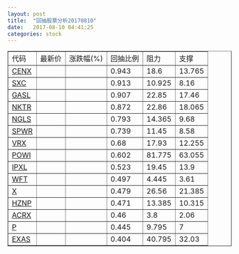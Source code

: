 ```yaml
---
layout: post
title:  "回抽股票分析20170810"
date:   2017-08-10 04:41:25
categories: stock
---
```

<script type="text/javascript">
var stockList = []
stockList.push('gb_cenx');
stockList.push('gb_sxc');
stockList.push('gb_gasl');
stockList.push('gb_nktr');
stockList.push('gb_ngls');
stockList.push('gb_spwr');
stockList.push('gb_vrx');
stockList.push('gb_powi');
stockList.push('gb_ipxl');
stockList.push('gb_wft');
stockList.push('gb_x');
stockList.push('gb_hznp');
stockList.push('gb_acrx');
stockList.push('gb_p');
stockList.push('gb_exas');
</script>
<table border="1">
 <tr>
 <td>代码</td>
 <td>最新价</td>
 <td>涨跌幅(%)</td>
 <td>回抽比例</td>
 <td>阻力</td>
 <td>支撑</td>
</tr>
  <tr id="cenx">
  <td><a href="http://stock.finance.sina.com.cn/usstock/quotes/CENX.html" target="_blank">CENX</a></td><td></td><td></td><td>0.943</td><td>18.6</td><td>13.765</td></tr>
  <tr id="sxc">
  <td><a href="http://stock.finance.sina.com.cn/usstock/quotes/SXC.html" target="_blank">SXC</a></td><td></td><td></td><td>0.913</td><td>10.925</td><td>8.16</td></tr>
  <tr id="gasl">
  <td><a href="http://stock.finance.sina.com.cn/usstock/quotes/GASL.html" target="_blank">GASL</a></td><td></td><td></td><td>0.907</td><td>22.85</td><td>17.46</td></tr>
  <tr id="nktr">
  <td><a href="http://stock.finance.sina.com.cn/usstock/quotes/NKTR.html" target="_blank">NKTR</a></td><td></td><td></td><td>0.872</td><td>22.86</td><td>18.065</td></tr>
  <tr id="ngls">
  <td><a href="http://stock.finance.sina.com.cn/usstock/quotes/NGLS.html" target="_blank">NGLS</a></td><td></td><td></td><td>0.793</td><td>14.365</td><td>9.68</td></tr>
  <tr id="spwr">
  <td><a href="http://stock.finance.sina.com.cn/usstock/quotes/SPWR.html" target="_blank">SPWR</a></td><td></td><td></td><td>0.739</td><td>11.45</td><td>8.58</td></tr>
  <tr id="vrx">
  <td><a href="http://stock.finance.sina.com.cn/usstock/quotes/VRX.html" target="_blank">VRX</a></td><td></td><td></td><td>0.68</td><td>17.93</td><td>12.255</td></tr>
  <tr id="powi">
  <td><a href="http://stock.finance.sina.com.cn/usstock/quotes/POWI.html" target="_blank">POWI</a></td><td></td><td></td><td>0.602</td><td>81.775</td><td>63.055</td></tr>
  <tr id="ipxl">
  <td><a href="http://stock.finance.sina.com.cn/usstock/quotes/IPXL.html" target="_blank">IPXL</a></td><td></td><td></td><td>0.523</td><td>19.45</td><td>13.9</td></tr>
  <tr id="wft">
  <td><a href="http://stock.finance.sina.com.cn/usstock/quotes/WFT.html" target="_blank">WFT</a></td><td></td><td></td><td>0.497</td><td>4.445</td><td>3.61</td></tr>
  <tr id="x">
  <td><a href="http://stock.finance.sina.com.cn/usstock/quotes/X.html" target="_blank">X</a></td><td></td><td></td><td>0.479</td><td>26.56</td><td>21.385</td></tr>
  <tr id="hznp">
  <td><a href="http://stock.finance.sina.com.cn/usstock/quotes/HZNP.html" target="_blank">HZNP</a></td><td></td><td></td><td>0.471</td><td>13.385</td><td>10.315</td></tr>
  <tr id="acrx">
  <td><a href="http://stock.finance.sina.com.cn/usstock/quotes/ACRX.html" target="_blank">ACRX</a></td><td></td><td></td><td>0.46</td><td>3.8</td><td>2.06</td></tr>
  <tr id="p">
  <td><a href="http://stock.finance.sina.com.cn/usstock/quotes/P.html" target="_blank">P</a></td><td></td><td></td><td>0.445</td><td>9.795</td><td>7</td></tr>
  <tr id="exas">
  <td><a href="http://stock.finance.sina.com.cn/usstock/quotes/EXAS.html" target="_blank">EXAS</a></td><td></td><td></td><td>0.404</td><td>40.795</td><td>32.03</td></tr>
</table>
